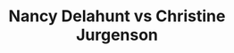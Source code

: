 ---
title: Nancy Delahunt vs Christine Jurgenson
player1:
  name: Delahunt, Nancy
  percent: 75
  wins: 0
  losses: 1
player2:
  name: Jurgenson, Christine
  percent: 79
  wins: 1
  losses: 0
games:
- player1:
    team: NS
    position: Lead
    percent: 75
    win: 0
    loss: 1
  player2:
    team: BC
    position: Lead
    percent: 79
    win: 1
    loss: 0
  event: Hearts
  year: 1997
  draw: Round Robin(6)
  score: BC 9 - NS 4
- player1:
    team: JON
    position: Lead
    percent: 90
    win: 1
    loss: 0
  player2:
    team: FRA
    position: Lead
    percent: 90
    win: 0
    loss: 1
  event: Trials (Women)
  year: 2001
  draw: Round Robin(8)
  score: JON 7 - FRA 3
---